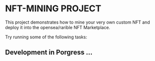 # NFT-MINING PROJECT

This project demonstrates how to mine your very own custom NFT and deploy it into the opensea/rarible NFT Marketplace.

Try running some of the following tasks:

## Development in Porgress ...